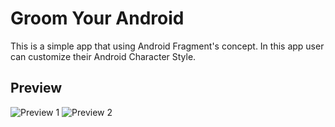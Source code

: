 # Groom Your Android
This is a simple app that using Android Fragment's concept. In this app user can customize their Android Character Style.

## Preview
![Preview 1](https://raw.githubusercontent.com/hasaneljabir/groom-your-android/master/preview/preview-1.png)
![Preview 2](https://raw.githubusercontent.com/hasaneljabir/groom-your-android/master/preview/preview-2.png)
